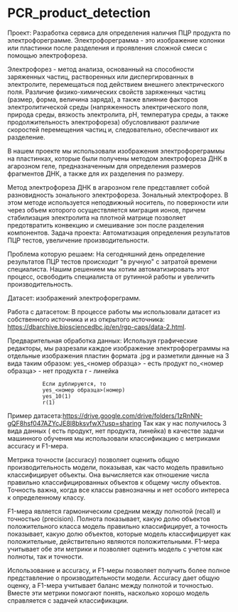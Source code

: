 # PCR_product_detection
Проект: Разработка сервиса для определения наличия ПЦР продукта по электрофореграмме.
Электрофореграмма - это изображение колонки или пластинки после разделения и проявления сложной смеси с 
помощью электрофореза.

Электрофорез - метод анализа, основанный на способности заряженных частиц, растворенных или диспергированных 
в электролите, перемещаться под действием внешнего электрического поля. Различие физико-химических свойств 
заряженных частиц (размер, форма, величина заряда), а также влияние факторов электролитической среды 
(напряженность электрического поля, природа среды, вязкость электролита, рН, температура среды, а также 
продолжительность электрофореза) обусловливают различие скоростей перемещения частиц и, следовательно, 
обеспечивают их разделение.

В нашем проекте мы использовали изображения электрофореграммы на пластинках, которые были получены методом 
электрофореза ДНК в агарозном геле, предназначенным для определения размеров фрагментов ДНК, а также для их 
разделения по размеру.
  
Метод электрофореза ДНК в агарозном геле представляет собой разновидность зонального электрофореза.
Зональный электрофорез.
В этом методе используется неподвижный носитель, по поверхности или через объем которого осуществляется миграция 
ионов, причем стабилизация электролита на плотной матрице позволяет предотвратить конвекцию и смешивание зон после 
разделения компонентов.
Задача проекта: Автоматизация определения результатов ПЦР тестов, увеличение производительности.

Проблема которую решаем: На сегодняшний день определение результатов ПЦР тестов происходит "в ручную" с затратой 
времени специалиста. Нашим решением мы хотим автоматизировать этот процесс, освободить специалиста от рутинной работы
и увеличить производительность.

Датасет: изображений электрофореграмм.

Работа с датасетом: 
В процессе работы мы использовали датасет из собственного источника и из открытого источника: 
https://dbarchive.biosciencedbc.jp/en/rgp-caps/data-2.html.

Предварительная обработка данных: Используя графические редакторы, мы разрезали каждое изображение электрофореграммы 
на отдельные изображения пластин формата .jpg и разметили данные на 3 вида таким образом: 
               yes_<номер образца>  - есть продукт
               no_<номер образца> - нет продукта
               r - линейка

               Если дублируются, то 
               yes_<номер образца>(номер) 
               yes_10(1) 
               r(1)
Пример датасета:https://drive.google.com/drive/folders/1zRnNN-gQF8hsf047AZYcJE8l8bksvfwX?usp=sharing
Так как у нас получилось 3 вида данных ( есть продукт, нет продукта, линейка) в качестве задачи машинного обучения мы
использовали классификацию с метриками accuracy и F1-мера.

Метрика точности (accuracy) позволяет оценить общую производительность модели, показывая, как часто модель 
правильно классифицирует объекты. Она вычисляется как отношение числа правильно классифицированных объектов к общему 
числу объектов. Точность важна, когда все классы равнозначны и нет особого интереса к определенному классу.

F1-мера является гармоническим средним между полнотой (recall) и точностью (precision). Полнота показывает, какую 
долю объектов положительного класса модель правильно классифицирует, а точность показывает, какую долю объектов, 
которые модель классифицирует как положительные, действительно являются положительными. F1-мера учитывает обе эти 
метрики и позволяет оценить модель с учетом как полноты, так и точности.

Использование и accuracy, и F1-меры позволяет получить более полное представление о производительности модели. 
Accuracy дает общую оценку, а F1-мера учитывает баланс между полнотой и точностью. Вместе эти метрики помогают 
понять, насколько хорошо модель справляется с задачей классификации.


